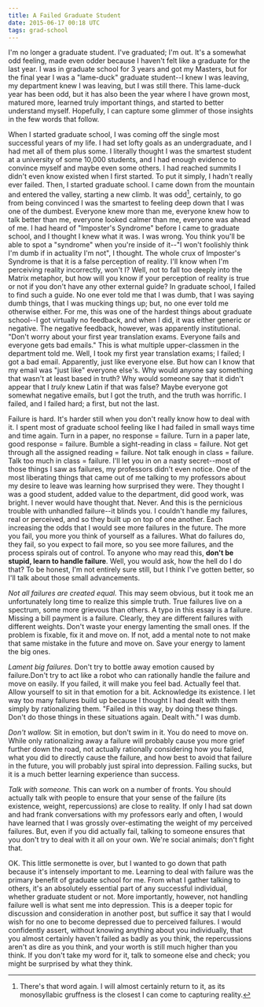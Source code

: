 ```yaml
---
title: A Failed Graduate Student
date: 2015-06-17 00:18 UTC
tags: grad-school
---
```


I'm no longer a graduate student. I've graduated; I'm out. It's a somewhat odd feeling, made even odder because I haven't felt like a graduate for the last year. I was in graduate school for 3 years and got my Masters, but for the final year I was a "lame-duck" graduate student--I knew I was leaving, my department knew I was leaving, but I was still there. This lame-duck year has been odd, but it has also been the year where I have grown most, matured more, learned truly important things, and started to better understand myself. Hopefully, I can capture some glimmer of those insights in the few words that follow.

When I started graduate school, I was coming off the single most successful years of my life. I had set lofty goals as an undergraduate, and I had met all of them plus some. I literally thought I was the smartest student at a university of some 10,000 students, and I had enough evidence to convince myself and maybe even some others. I had reached summits I didn't even know existed when I first started. To put it simply, I hadn't really ever failed. Then, I started graduate school. I came down from the mountain and entered the valley, starting a new climb. It was odd[^1], certainly, to go from being convinced I was the smartest to feeling deep down that I was one of the dumbest. Everyone knew more than me, everyone knew how to talk better than me, everyone looked calmer than me, everyone was ahead of me. I had heard of "Imposter's Syndrome" before I came to graduate school, and I thought I knew what it was. I was wrong. You think you'll be able to spot a "syndrome" when you're inside of it--"I won't foolishly think I'm dumb if in actuality I'm not", I thought. The whole crux of Imposter's Syndrome is that it is a false perception of reality. I'll know when I'm perceiving reality incorrectly, won't I? Well, not to fall too deeply into the Matrix metaphor, but how will you know if your perception of reality is true or not if you don't have any other external guide? In graduate school, I failed to find such a guide. No one ever told me that I was dumb, that I was saying dumb things, that I was mucking things up; but, no one ever told me otherwise either. For me, this was one of the hardest things about graduate school--I got virtually no feedback, and when I did, it was either generic or negative. The negative feedback, however, was apparently institutional. "Don't worry about your first year translation exams. Everyone fails and everyone gets bad emails." This is what multiple upper-classmen in the department told me. Well, I took my first year translation exams; I failed; I got a bad email. Apparently, just like everyone else. But how can I know that my email was "just like" everyone else's. Why would anyone say something that wasn't at least based in truth? Why would someone say that it didn't appear that I *truly* knew Latin if that was false? Maybe everyone got somewhat negative emails, but I got the truth, and the truth was horrific. I failed, and I failed hard; a first, but not the last.

Failure is hard. It's harder still when you don't really know how to deal with it. I spent most of graduate school feeling like I had failed in small ways time and time again. Turn in a paper, no response = failure. Turn in a paper late, good response = failure. Bumble a sight-reading in class = failure. Not get through all the assigned reading = failure. Not talk enough in class = failure. Talk too much in class = failure. I'll let you in on a nasty secret--most of those things I saw as failures, my professors didn't even notice. One of the most liberating things that came out of me talking to my professors about my desire to leave was learning how surprised they were. They thought I was a good student, added value to the department, did good work, was bright. I never would have thought that. Never. And this is the pernicious trouble with unhandled failure--it blinds you. I couldn't handle my failures, real or perceived, and so they built up on top of one another. Each increasing the odds that I would see more failures in the future. The more you fail, you more you think of yourself as a failures. What do failures do, they fail, so you expect to fail more, so you see more failures, and the process spirals out of control. To anyone who may read this, **don't be stupid, learn to handle failure**. Well, you would ask, how the hell do I do that? To be honest, I'm not entirely sure still, but I think I've gotten better, so I'll talk about those small advancements.

*Not all failures are created equal.* This may seem obvious, but it took me an unfortunately long time to realize this simple truth. True failures live on a spectrum, some more grievous than others. A typo in this essay is a failure. Missing a bill payment is a failure. Clearly, they are different failures with different weights. Don't waste your energy lamenting the small ones. If the problem is fixable, fix it and move on. If not, add a mental note to not make that same mistake in the future and move on. Save your energy to lament the big ones.

*Lament big failures.* Don't try to bottle away emotion caused by failure.Don't try to act like a robot who can rationally handle the failure and move on easily. If you failed, it will make you feel bad. Actually feel that. Allow yourself to sit in that emotion for a bit. Acknowledge its existence. I let way too many failures build up because I thought I had dealt with them simply by rationalizing them. "Failed in this way, by doing these things. Don't do those things in these situations again. Dealt with." I was dumb.

*Don't wallow.* Sit in emotion, but don't swim in it. You do need to move on. While only rationalizing away a failure will probably cause you more grief further down the road, not actually rationally considering how you failed, what you did to directly cause the failure, and how best to avoid that failure in the future, you will probably just spiral into depression. Failing sucks, but it is a much better learning experience than success.

*Talk with someone.* This can work on a number of fronts. You should actually talk with people to ensure that your sense of the failure (its existence, weight, repercussions) are close to reality. If only I had sat down and had frank conversations with my professors early and often, I would have learned that I was grossly over-estimating the weight of my perceived failures. But, even if you did actually fail, talking to someone ensures that you don't try to deal with it all on your own. We're social animals; don't fight that.

OK. This little sermonette is over, but I wanted to go down that path because it's intensely important to me. Learning to deal with failure was the primary benefit of graduate school for me. From what I gather talking to others, it's an absolutely essential part of any successful individual, whether graduate student or not. More importantly, however, not handling failure well is what sent me into depression. This is a deeper topic for discussion and consideration in another post, but suffice it say that I would wish for no one to become depressed due to perceived failures. I would confidently assert, without knowing anything about you individually, that you almost certainly haven't failed as badly as you think, the repercussions aren't as dire as you think, and your worth is still much higher than you think. If you don't take my word for it, talk to someone else and check; you might be surprised by what they think.

[^1]: There's that word again. I will almost certainly return to it, as its monosyllabic gruffness is the closest I can come to capturing reality.
